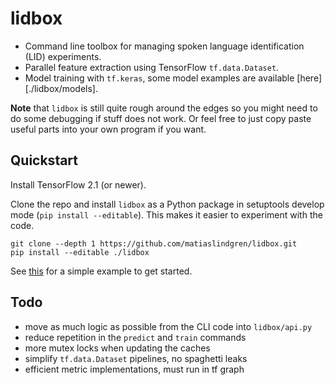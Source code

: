 # lidbox

* Command line toolbox for managing spoken language identification (LID) experiments.
* Parallel feature extraction using TensorFlow `tf.data.Dataset`.
* Model training with `tf.keras`, some model examples are available [here][./lidbox/models].

**Note** that `lidbox` is still quite rough around the edges so you might need to do some debugging if stuff does not work.
Or feel free to just copy paste useful parts into your own program if you want.

## Quickstart

Install TensorFlow 2.1 (or newer).

Clone the repo and install `lidbox` as a Python package in setuptools develop mode (`pip install --editable`).
This makes it easier to experiment with the code.
```
git clone --depth 1 https://github.com/matiaslindgren/lidbox.git
pip install --editable ./lidbox
```

See [this](./examples/common-voice) for a simple example to get started.

## Todo

* move as much logic as possible from the CLI code into `lidbox/api.py`
* reduce repetition in the `predict` and `train` commands
* more mutex locks when updating the caches
* simplify `tf.data.Dataset` pipelines, no spaghetti leaks
* efficient metric implementations, must run in tf graph
